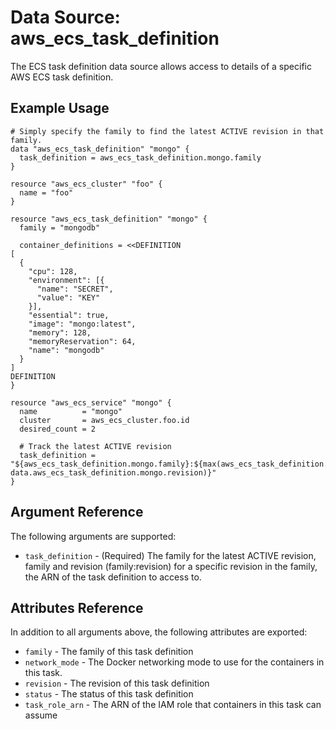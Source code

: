 
# Data Source: aws_ecs_task_definition

The ECS task definition data source allows access to details of
a specific AWS ECS task definition.


## Example Usage

```hcl
# Simply specify the family to find the latest ACTIVE revision in that family.
data "aws_ecs_task_definition" "mongo" {
  task_definition = aws_ecs_task_definition.mongo.family
}

resource "aws_ecs_cluster" "foo" {
  name = "foo"
}

resource "aws_ecs_task_definition" "mongo" {
  family = "mongodb"

  container_definitions = <<DEFINITION
[
  {
    "cpu": 128,
    "environment": [{
      "name": "SECRET",
      "value": "KEY"
    }],
    "essential": true,
    "image": "mongo:latest",
    "memory": 128,
    "memoryReservation": 64,
    "name": "mongodb"
  }
]
DEFINITION
}

resource "aws_ecs_service" "mongo" {
  name          = "mongo"
  cluster       = aws_ecs_cluster.foo.id
  desired_count = 2

  # Track the latest ACTIVE revision
  task_definition = "${aws_ecs_task_definition.mongo.family}:${max(aws_ecs_task_definition.mongo.revision, data.aws_ecs_task_definition.mongo.revision)}"
}
```

## Argument Reference

The following arguments are supported:

* `task_definition` - (Required) The family for the latest ACTIVE revision, family and revision (family:revision) for a specific revision in the family, the ARN of the task definition to access to.

## Attributes Reference

In addition to all arguments above, the following attributes are exported:

* `family` - The family of this task definition
* `network_mode` - The Docker networking mode to use for the containers in this task.
* `revision` - The revision of this task definition
* `status` - The status of this task definition
* `task_role_arn` - The ARN of the IAM role that containers in this task can assume

